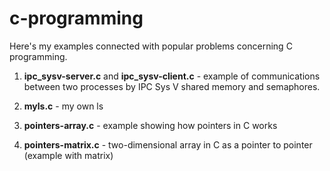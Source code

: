 # c-programming

Here's my examples connected with popular problems concerning C programming.

1. <b>ipc_sysv-server.c</b> and <b>ipc_sysv-client.c</b> - example of communications between two processes by IPC Sys V shared memory and semaphores.

2. <b>myls.c</b> - my own ls

3. <b>pointers-array.c</b> - example showing how pointers in C works

4. <b>pointers-matrix.c</b> - two-dimensional array in C as a pointer to pointer (example with matrix)
